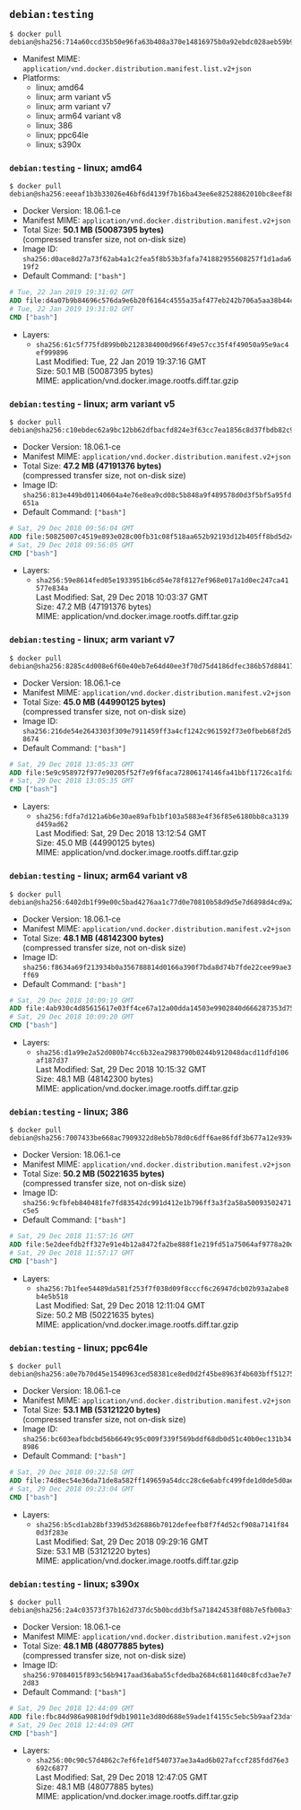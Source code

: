 ## `debian:testing`

```console
$ docker pull debian@sha256:714a60ccd35b50e96fa63b408a370e14816975b0a92ebdc028aeb59b96eb1de1
```

-	Manifest MIME: `application/vnd.docker.distribution.manifest.list.v2+json`
-	Platforms:
	-	linux; amd64
	-	linux; arm variant v5
	-	linux; arm variant v7
	-	linux; arm64 variant v8
	-	linux; 386
	-	linux; ppc64le
	-	linux; s390x

### `debian:testing` - linux; amd64

```console
$ docker pull debian@sha256:eeeaf1b3b33026e46bf6d4139f7b16ba43ee6e82528862010bc8eef883255855
```

-	Docker Version: 18.06.1-ce
-	Manifest MIME: `application/vnd.docker.distribution.manifest.v2+json`
-	Total Size: **50.1 MB (50087395 bytes)**  
	(compressed transfer size, not on-disk size)
-	Image ID: `sha256:d0ace8d27a73f62ab4a1c2fea5f8b53b3fafa741882955608257f1d1ada619f2`
-	Default Command: `["bash"]`

```dockerfile
# Tue, 22 Jan 2019 19:31:02 GMT
ADD file:d4a07b9b84696c576da9e6b20f6164c4555a35af477eb242b706a5aa38b44ce9 in / 
# Tue, 22 Jan 2019 19:31:02 GMT
CMD ["bash"]
```

-	Layers:
	-	`sha256:61c5f775fd899b0b2128384000d966f49e57cc35f4f49050a95e9ac4ef999896`  
		Last Modified: Tue, 22 Jan 2019 19:37:16 GMT  
		Size: 50.1 MB (50087395 bytes)  
		MIME: application/vnd.docker.image.rootfs.diff.tar.gzip

### `debian:testing` - linux; arm variant v5

```console
$ docker pull debian@sha256:c10ebdec62a9bc12bb62dfbacfd824e3f63cc7ea1856c8d37fbdb82c98e31531
```

-	Docker Version: 18.06.1-ce
-	Manifest MIME: `application/vnd.docker.distribution.manifest.v2+json`
-	Total Size: **47.2 MB (47191376 bytes)**  
	(compressed transfer size, not on-disk size)
-	Image ID: `sha256:813e449bd01140604a4e76e8ea9cd08c5b848a9f489578d0d3f5bf5a95fd651a`
-	Default Command: `["bash"]`

```dockerfile
# Sat, 29 Dec 2018 09:56:04 GMT
ADD file:50825007c4519e893e028c00fb31c08f518aa652b92193d12b405ff8bd5d24cf in / 
# Sat, 29 Dec 2018 09:56:05 GMT
CMD ["bash"]
```

-	Layers:
	-	`sha256:59e8614fed05e1933951b6cd54e78f8127ef968e017a1d0ec247ca41577e834a`  
		Last Modified: Sat, 29 Dec 2018 10:03:37 GMT  
		Size: 47.2 MB (47191376 bytes)  
		MIME: application/vnd.docker.image.rootfs.diff.tar.gzip

### `debian:testing` - linux; arm variant v7

```console
$ docker pull debian@sha256:8285c4d008e6f60e40eb7e64d40ee3f70d75d4186dfec386b57d88417132c6a6
```

-	Docker Version: 18.06.1-ce
-	Manifest MIME: `application/vnd.docker.distribution.manifest.v2+json`
-	Total Size: **45.0 MB (44990125 bytes)**  
	(compressed transfer size, not on-disk size)
-	Image ID: `sha256:216de54e2643303f309e7911459ff3a4cf1242c961592f73e0fbeb68f2d58674`
-	Default Command: `["bash"]`

```dockerfile
# Sat, 29 Dec 2018 13:05:33 GMT
ADD file:5e9c958972f977e90205f52f7e9f6faca72806174146fa41bbf11726ca1fdaef in / 
# Sat, 29 Dec 2018 13:05:35 GMT
CMD ["bash"]
```

-	Layers:
	-	`sha256:fdfa7d121a6b6e30ae89afb1bf103a5883e4f36f85e6180bb8ca3139d459ad62`  
		Last Modified: Sat, 29 Dec 2018 13:12:54 GMT  
		Size: 45.0 MB (44990125 bytes)  
		MIME: application/vnd.docker.image.rootfs.diff.tar.gzip

### `debian:testing` - linux; arm64 variant v8

```console
$ docker pull debian@sha256:6402db1f99e00c5bad4276aa1c77d0e70810b58d9d5e7d6898d4cd9a2bac2953
```

-	Docker Version: 18.06.1-ce
-	Manifest MIME: `application/vnd.docker.distribution.manifest.v2+json`
-	Total Size: **48.1 MB (48142300 bytes)**  
	(compressed transfer size, not on-disk size)
-	Image ID: `sha256:f8634a69f213934b0a356788814d0166a390f7bda8d74b7fde22cee99ae3ff69`
-	Default Command: `["bash"]`

```dockerfile
# Sat, 29 Dec 2018 10:09:19 GMT
ADD file:4ab930c4d85615617e03ff4ce67a12a00dda14503e9902840d666287353d75b3 in / 
# Sat, 29 Dec 2018 10:09:20 GMT
CMD ["bash"]
```

-	Layers:
	-	`sha256:d1a99e2a52d080b74cc6b32ea2983790b0244b912048dacd11dfd106af187d37`  
		Last Modified: Sat, 29 Dec 2018 10:15:32 GMT  
		Size: 48.1 MB (48142300 bytes)  
		MIME: application/vnd.docker.image.rootfs.diff.tar.gzip

### `debian:testing` - linux; 386

```console
$ docker pull debian@sha256:7007433be668ac7909322d8eb5b78d0c6dff6ae86fdf3b677a12e9394978c123
```

-	Docker Version: 18.06.1-ce
-	Manifest MIME: `application/vnd.docker.distribution.manifest.v2+json`
-	Total Size: **50.2 MB (50221635 bytes)**  
	(compressed transfer size, not on-disk size)
-	Image ID: `sha256:9cfbfeb840481fe7fd83542dc991d412e1b796ff3a3f2a58a50093502471c5e5`
-	Default Command: `["bash"]`

```dockerfile
# Sat, 29 Dec 2018 11:57:16 GMT
ADD file:5e2deefdb2ff327e91e4b12a8472fa2be888f1e219fd51a75064af9778a20da4 in / 
# Sat, 29 Dec 2018 11:57:17 GMT
CMD ["bash"]
```

-	Layers:
	-	`sha256:7b1fee54489da581f253f7f038d09f8cccf6c26947dcb02b93a2abe8b4e5b518`  
		Last Modified: Sat, 29 Dec 2018 12:11:04 GMT  
		Size: 50.2 MB (50221635 bytes)  
		MIME: application/vnd.docker.image.rootfs.diff.tar.gzip

### `debian:testing` - linux; ppc64le

```console
$ docker pull debian@sha256:a0e7b70d45e1540963ced58381ce8ed0d2f45be8963f4b603bff512754137393
```

-	Docker Version: 18.06.1-ce
-	Manifest MIME: `application/vnd.docker.distribution.manifest.v2+json`
-	Total Size: **53.1 MB (53121220 bytes)**  
	(compressed transfer size, not on-disk size)
-	Image ID: `sha256:bc603eafbdcbd56b6649c95c009f339f569bddf68db0d51c40b0ec131b348986`
-	Default Command: `["bash"]`

```dockerfile
# Sat, 29 Dec 2018 09:22:58 GMT
ADD file:74d8ec54e36da71de8a582ff149659a54dcc28c6e6abfc499fde1d0de5d0ae30 in / 
# Sat, 29 Dec 2018 09:23:04 GMT
CMD ["bash"]
```

-	Layers:
	-	`sha256:b5cd1ab28bf339d53d26886b7012defeefb8f7f4d52cf908a7141f840d3f283e`  
		Last Modified: Sat, 29 Dec 2018 09:29:16 GMT  
		Size: 53.1 MB (53121220 bytes)  
		MIME: application/vnd.docker.image.rootfs.diff.tar.gzip

### `debian:testing` - linux; s390x

```console
$ docker pull debian@sha256:2a4c03573f37b162d737dc5b0bcdd3bf5a718424538f08b7e5fb00a3f53567c7
```

-	Docker Version: 18.06.1-ce
-	Manifest MIME: `application/vnd.docker.distribution.manifest.v2+json`
-	Total Size: **48.1 MB (48077885 bytes)**  
	(compressed transfer size, not on-disk size)
-	Image ID: `sha256:97084015f893c56b9417aad36aba55cfdedba2684c6811d40c8fcd3ae7e72d83`
-	Default Command: `["bash"]`

```dockerfile
# Sat, 29 Dec 2018 12:44:09 GMT
ADD file:fbc84d986a90810df9db19011e3d80d688e59ade1f4155c5ebc5b9aaf23daf3c in / 
# Sat, 29 Dec 2018 12:44:09 GMT
CMD ["bash"]
```

-	Layers:
	-	`sha256:00c90c57d4862c7ef6fe1df540737ae3a4ad6b027afccf285fdd76e3692c6877`  
		Last Modified: Sat, 29 Dec 2018 12:47:05 GMT  
		Size: 48.1 MB (48077885 bytes)  
		MIME: application/vnd.docker.image.rootfs.diff.tar.gzip
